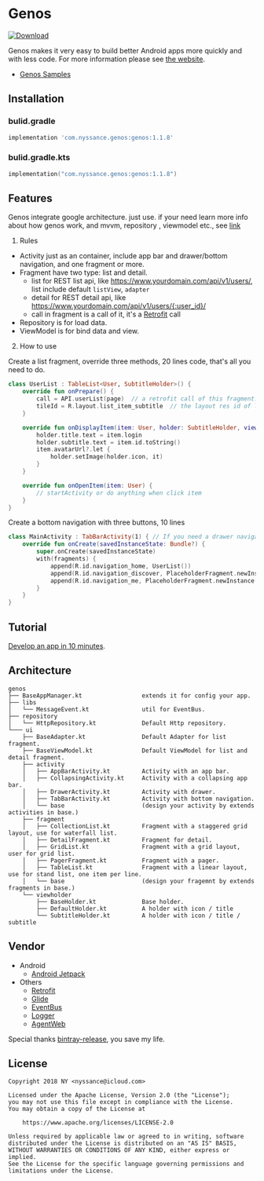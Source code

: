 # Genos
[ ![Download](https://api.bintray.com/packages/nyssance/maven/genos/images/download.svg) ](https://bintray.com/nyssance/maven/genos/_latestVersion)

Genos makes it very easy to build better Android apps more quickly and with less code.
For more information please see [the website][genos].

* [Genos Samples](https://github.com/nyssance/genos-samples)

## Installation

### bulid.gradle

```groovy
implementation 'com.nyssance.genos:genos:1.1.8'
```
### bulid.gradle.kts

```kotlin
implementation("com.nyssance.genos:genos:1.1.8")
```

## Features
Genos integrate google architecture. just use. if your need learn more info about how genos work, and mvvm, repository , viewmodel etc., see [link](https://developer.android.com/topic/libraries/architecture)

1. Rules

- Activity just as an container, include app bar and drawer/bottom navigation, and one fragment or more.
- Fragment have two type: list and detail.
  - list for REST list api, like https://www.yourdomain.com/api/v1/users/, list include default `listView`, `adapter`
  - detail for REST detail api, like https://www.yourdomain,com/api/v1/users/{:user_id}/
  - call in fragment is a call of it, it's a [Retrofit][retrofit] call
- Repository is for load data.
- ViewModel is for bind data and view.

2. How to use

Create a list fragment, override three methods, 20 lines code, that's all you need to do.
```kotlin
class UserList : TableList<User, SubtitleHolder>() {
    override fun onPrepare() {
        call = API.userList(page)  // a retrofit call of this fragment.
        tileId = R.layout.list_item_subtitle  // the layout res id of list item.
    }

    override fun onDisplayItem(item: User, holder: SubtitleHolder, viewType: Int) {
        holder.title.text = item.login
        holder.subtitle.text = item.id.toString()
        item.avatarUrl?.let {
            holder.setImage(holder.icon, it)
        }
    }

    override fun onOpenItem(item: User) {
        // startActivity or do anything when click item
    }
}
```

Create a bottom navigation with three buttons, 10 lines
```kotlin
class MainActivity : TabBarActivity(1) { // If you need a drawer navigation, just use DrawerActivity
    override fun onCreate(savedInstanceState: Bundle?) {
        super.onCreate(savedInstanceState)
        with(fragments) {
            append(R.id.navigation_home, UserList())
            append(R.id.navigation_discover, PlaceholderFragment.newInstance(2))
            append(R.id.navigation_me, PlaceholderFragment.newInstance(3))
        }
    }
}
```

## Tutorial
[Develop an app in 10 minutes][genos].

## Architecture
```
genos
├── BaseAppManager.kt                 extends it for config your app.
├── libs
│   └── MessageEvent.kt               util for EventBus.
├── repository
│   └── HttpRepository.kt             Default Http repository.
└─── ui
    ├── BaseAdapter.kt                Default Adapter for list fragment.
    ├── BaseViewModel.kt              Default ViewModel for list and detail fragment.
    ├── activity
    │   ├── AppBarActivity.kt         Activity with an app bar.
    │   ├── CollapsingActivity.kt     Activity with a collapsing app bar.
    │   ├── DrawerActivity.kt         Activity with drawer.
    │   ├── TabBarActivity.kt         Activity with bottom navigation.
    │   └── base                      (design your activity by extends activities in base.)
    ├── fragment
    │   ├── CollectionList.kt         Fragment with a staggered grid layout, use for waterfall list.
    │   ├── DetailFragment.kt         Fragment for detail.
    │   ├── GridList.kt               Fragment with a grid layout, user for grid list.
    │   ├── PagerFragment.kt          Fragment with a pager.
    │   ├── TableList.kt              Fragment with a linear layout, use for stand list, one item per line.
    │   └── base                      (design your fragemnt by extends fragments in base.)
    └── viewholder
        ├── BaseHolder.kt             Base holder.
        ├── DefaultHolder.kt          A holder with icon / title
        └── SubtitleHolder.kt         A holder with icon / title / subtitle
```

## Vendor
* Android
  * [Android Jetpack](https://developer.android.com/jetpack/)
* Others
  * [Retrofit][retrofit]
  * [Glide](https://github.com/bumptech/glide)
  * [EventBus](https://github.com/greenrobot/EventBus)
  * [Logger](https://github.com/orhanobut/logger)
  * [AgentWeb](https://github.com/Justson/AgentWeb)

Special thanks [bintray-release](https://github.com/novoda/bintray-release), you save my life.

## License
    Copyright 2018 NY <nyssance@icloud.com>

    Licensed under the Apache License, Version 2.0 (the "License");
    you may not use this file except in compliance with the License.
    You may obtain a copy of the License at

        https://www.apache.org/licenses/LICENSE-2.0

    Unless required by applicable law or agreed to in writing, software
    distributed under the License is distributed on an "AS IS" BASIS,
    WITHOUT WARRANTIES OR CONDITIONS OF ANY KIND, either express or implied.
    See the License for the specific language governing permissions and
    limitations under the License.

[genos]: https://nyssance.github.io/genos
[retrofit]: https://square.github.io/retrofit/
[2]: https://search.maven.org/remote_content?g=com.nyssance.genos&a=genos&v=LATEST
[10]: https://developer.android.com/studio/projects/create-project
